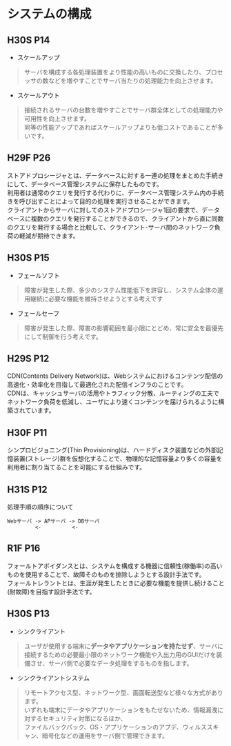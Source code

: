 # システムの構成
## H30S P14
- スケールアップ
> サーバを構成する各処理装置をより性能の高いものに交換したり、プロセッサの数などを増やすことでサーバ当たりの処理能力を向上させます。

- スケールアウト
> 接続されるサーバの台数を増やすことでサーバ群全体としての処理能力や可用性を向上させます。  
> 同等の性能アップであればスケールアップよりも低コストであることが多いです。

## H29F P26
ストアドプロシージャとは、データベースに対する一連の処理をまとめた手続きにして、データベース管理システムに保存したものです。  
利用者は通常のクエリを発行する代わりに、データベース管理システム内の手続きを呼び出すことによって目的の処理を実行させることができます。  
クライアントからサーバに対してのストアドプロシージャ1回の要求で、データベースに複数のクエリを発行することができるので、クライアントから直に同数のクエリを発行する場合と比較して、クライアント-サーバ間のネットワーク負荷の軽減が期待できます。

## H30S P15
- フェールソフト
> 障害が発生した際、多少のシステム性能低下を許容し、システム全体の運用継続に必要な機能を維持させようとする考えです
- フェールセーフ
> 障害が発生した際、障害の影響範囲を最小限にとどめ、常に安全を最優先にして制御を行う考えです。

## H29S P12
CDN(Contents Delivery Network)は、Webシステムにおけるコンテンツ配信の高速化・効率化を目指して最適化された配信インフラのことです。  
CDNは、キャッシュサーバの活用やトラフィック分散、ルーティングの工夫でネットワーク負荷を低減し、ユーザにより速くコンテンツを届けられるように構築されています。  

## H30F P11
シンプロビジョニング(Thin Provisioning)は、ハードディスク装置などの外部記憶装置(ストレージ)群を仮想化することで、物理的な記憶容量より多くの容量を利用者に割り当てることを可能にする仕組みです。

## H31S P12
処理手順の順序について
```
Webサーバ -> APサーバ -> DBサーバ
         <-          <-
```

## R1F P16
フォールトアボイダンスとは、システムを構成する機器に信頼性(稼働率)の高いものを使用することで、故障そのものを排除しようとする設計手法です。  
フォールトレラントとは、生涯が発生したときに必要な機能を提供し続けること(耐故障)を目指す設計手法です。  

## H30S P13
- シンクライアント
> ユーザが使用する端末に**データやアプリケーションを持たせず**、サーバに接続するための必要最小限のネットワーク機能や入出力用のGUIだけを装備させ、サーバ側で必要なデータ処理をするものを指します。  

- シンクライアントシステム
> リモートアクセス型、ネットワーク型、画面転送型など様々な方式があります。  
> いずれも端末にデータやアプリケーションをもたせないため、情報漏洩に対するセキュリティ対策になるほか、  
> ファイルバックパック、OS・アプリケーションのアプデ、ウィルススキャン、暗号化などの運用をサーバ側で管理できます。
